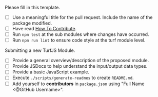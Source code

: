 Please fill in this template.

- [ ] Use a meaningful title for the pull request. Include the name of the package modified.
- [ ] Have read [How To Contribute](https://github.com/Turfjs/turf/blob/master/CONTRIBUTING.md#how-to-contribute).
- [ ] Run `npm test` at the sub modules where changes have occurred.
- [ ] Run `npm run lint` to ensure code style at the turf module level.

Submitting a new TurfJS Module.

- [ ] Provide a general overview/description of the proposed module.
- [ ] Provide JSDocs to help understand the input/output data types.
- [ ] Provide a basic JavaScript example.
- [ ] Execute `./scripts/generate-readmes` to create `README.md`.
- [ ] Add yourself to **contributors** in `package.json` using "Full Name <@GitHub Username>".
